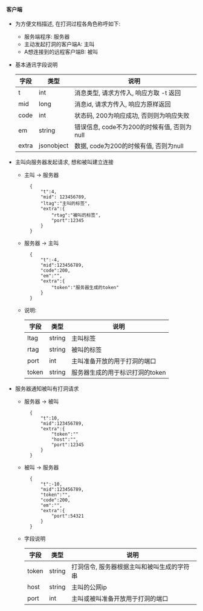 #### 客户端

* 为方便文档描述, 在打洞过程各角色称呼如下:
	* 服务端程序: 服务器
	* 主动发起打洞的客户端A: 主叫
	* A想连接到的远程客户端B: 被叫

* 基本通讯字段说明

	字段 | 类型 | 说明
	--- | --- | ---
	t | int | 消息类型, 请求方传入, 响应方取 -t 返回
	mid | long | 消息id, 请求方传入, 响应方原样返回
	code | int | 状态码, 200为响应成功, 否则则为响应失败
	em | string | 错误信息, code不为200的时候有值, 否则为null
	extra | jsonobject | 数据, code为200的时候有值, 否则为null
	
* 主叫向服务器发起请求, 想和被叫建立连接

	* 主叫 -> 服务器
	
			{
				"t":4,
				"mid": 123456789,
				"ltag":"主叫的标签",
				"extra":{
					"rtag":"被叫的标签",
					"port":12345
				}
			}
	* 服务器 -> 主叫
	
			{
				"t":-4,
				"mid":123456789,
				"code":200,
				"em":"",
				"extra":{
					"token":"服务器生成的token"
				}
			}
	* 说明:
		
		字段 | 类型 |说明
		---|---|---
		ltag | string | 主叫标签
		rtag | string | 被叫的标签
		port | int | 主叫准备开放的用于打洞的端口
		token | string | 服务器生成的用于标识打洞的token

* 服务器通知被叫有打洞请求
	
	* 服务器 -> 被叫

			{
				"t":10,
				"mid":123456789,
				"extra":{
					"token":""
					"host":"",
					"port":12345
				}
			}

	* 被叫 -> 服务器
			
			{
				"t":-10,
				"mid":123456789,
				"token":"",
				"code":200,
				"em":"",
				"extra":{
					"port":54321
				}
			}
	* 字段说明
	
		字段 | 类型 | 说明
		--- | --- | ---
		token | string | 打洞信令, 服务器根据主叫和被叫生成的字符串
		host | string | 主叫的公网ip
		port | int | 主叫或被叫准备开放用于打洞的端口
		
		